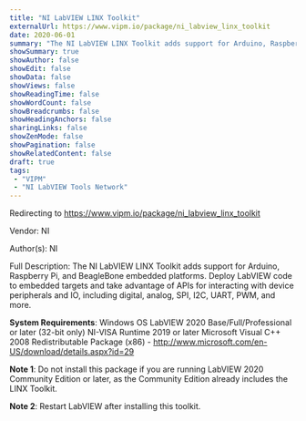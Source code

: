 ```yaml
---
title: "NI LabVIEW LINX Toolkit"
externalUrl: https://www.vipm.io/package/ni_labview_linx_toolkit
date: 2020-06-01
summary: "The NI LabVIEW LINX Toolkit adds support for Arduino, Raspberry Pi, and BeagleBone embedded platforms."
showSummary: true
showAuthor: false
showEdit: false
showData: false
showViews: false
showReadingTime: false
showWordCount: false
showBreadcrumbs: false
showHeadingAnchors: false
sharingLinks: false
showZenMode: false
showPagination: false
showRelatedContent: false
draft: true
tags:
 - "VIPM"
 - "NI LabVIEW Tools Network"
---
```


Redirecting to https://www.vipm.io/package/ni_labview_linx_toolkit

Vendor: NI

Author(s): NI
 
Full Description:
The NI LabVIEW LINX Toolkit adds support for Arduino, Raspberry Pi, and BeagleBone embedded platforms. Deploy LabVIEW code to embedded targets and take advantage of APIs for interacting with device peripherals and IO, including digital, analog, SPI, I2C, UART, PWM, and more.

**System Requirements**:
Windows OS
LabVIEW 2020 Base/Full/Professional or later (32-bit only)
NI-VISA Runtime 2019 or later
Microsoft Visual C++ 2008 Redistributable Package (x86) - http://www.microsoft.com/en-US/download/details.aspx?id=29

**Note 1**: Do not install this package if you are running LabVIEW 2020 Community Edition or later, as the Community Edition already includes the LINX Toolkit.

**Note 2**: Restart LabVIEW after installing this toolkit.